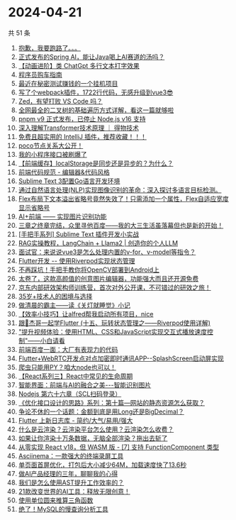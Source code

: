 # 2024-04-21

共 51 条

<!-- BEGIN JUEJIN -->
<!-- 最后更新时间 2024-04-21 02:01:27 +0800 -->
1. [抱歉，我要跑路了。。。](https://juejin.cn/post/7359083483241316393)
1. [正式发布的Spring AI，能让Java喝上AI赛道的汤吗？](https://juejin.cn/post/7358753499138179107)
1. [【动画进阶】类 ChatGpt 多行文本打字效果](https://juejin.cn/post/7358699186630737955)
1. [程序员购车指南](https://juejin.cn/post/7359077619747340342)
1. [最近在秘密测试赚钱的一个挂机项目](https://juejin.cn/post/7359077619747209270)
1. [写了个webpack插件，1722行代码，无感升级到vue3😎](https://juejin.cn/post/7359083109912412186)
1. [Zed，有望打败 VS Code 吗？](https://juejin.cn/post/7359469421742473225)
1. [全网最全的二叉树的基础遍历方式详解，看这一篇就够啦](https://juejin.cn/post/7359083767557505058)
1. [pnpm v9 正式发布，已停止 Node.js v16 支持](https://juejin.cn/post/7359120028926427155)
1. [深入理解Transformer技术原理 ｜ 得物技术](https://juejin.cn/post/7358743626166222874)
1. [免费且超实用的 IntelliJ 插件，推荐收藏！！！](https://juejin.cn/post/7359083412388315146)
1. [poco节点关系大公开！](https://juejin.cn/post/7358734620617424922)
1. [我的小程序接口被刷爆了](https://juejin.cn/post/7358734620617130010)
1. [【前端缓存】localStorage是同步还是异步的？为什么？](https://juejin.cn/post/7359405716090011659)
1. [前端代码规范 - 编辑器&代码风格](https://juejin.cn/post/7359084604663644212)
1. [Sublime Text 3配置Go语言开发环境](https://juejin.cn/post/7359083109911396378)
1. [通过自然语言处理(NLP)实现图像识别的革命：深入探讨多语言目标检测。](https://juejin.cn/post/7359083412403486746)
1. [Flex布局下文本溢出省略号竟然失效了！只需添加一个属性，Flex自适应宽度显示省略号](https://juejin.cn/post/7359084604617768975)
1. [AI+前端 —— 实现图片识别功能](https://juejin.cn/post/7358734620617687066)
1. [三章之终章完结，众里寻他百度——我的大三生活虽落幕但也是新的开始！](https://juejin.cn/post/7359467530187046951)
1. [[手把手系列] Sublime Text 插件开发小实战](https://juejin.cn/post/7359102751907905574)
1. [RAG实操教程，LangChain + Llama2 | 创造你的个人LLM](https://juejin.cn/post/7358743626165436442)
1. [面试官：来说说vue3是怎么处理内置的v-for、v-model等指令？](https://juejin.cn/post/7358709354425090083)
1. [Flutter开发 -- 使用Riverpod实现状态管理](https://juejin.cn/post/7359077652445954098)
1. [不再踩坑！手把手教你将OpenCV部署到Android上](https://juejin.cn/post/7358790144985890857)
1. [太卷了，这款高颜值的创意图片编辑器，功能强大而且还开源免费](https://juejin.cn/post/7359391403163009043)
1. [京东内部研效架构师训练营，首次对外公开课，不可错过的研效之旅！](https://juejin.cn/post/7358752255350931508)
1. [35岁+技术人的困境与选择](https://juejin.cn/post/7359076801253605416)
1. [做清晨的霸主——读《关灯就睡觉》小记](https://juejin.cn/post/7359077619725680681)
1. [【效率小技巧】让alfred帮我启动所有项目，nice](https://juejin.cn/post/7358709354424860707)
1. [跟🤡杰哥一起学Flutter (十五、玩转状态管理之——Riverpod使用详解)](https://juejin.cn/post/7359402114018689076)
1. ["提升视频体验：使用HTML、CSS和JavaScript实现交互式播放速度控制"——小白请看](https://juejin.cn/post/7359147730961612810)
1. [前端百度一面：大厂有表现力的代码](https://juejin.cn/post/7358702198589898790)
1. [Flutter+WebRTC开发点对点加密即时通讯APP--SplashScreen启动屏实现](https://juejin.cn/post/7359083483238006823)
1. [爬虫只能用PY？咱大node也可以！](https://juejin.cn/post/7359084604617588751)
1. [【React系列三】React中常见的生命周期](https://juejin.cn/post/7359103640105910310)
1. [智能界面：前端与AI的融合之美---智能识别图片](https://juejin.cn/post/7359084920595480614)
1. [Nodejs 第六十六章（SCL扫码登录）](https://juejin.cn/post/7359084330121396236)
1. [《优化接口设计的思路》系列：第十篇—网站的静态资源怎么获取？](https://juejin.cn/post/7359083483237908519)
1. [争论不休的一个话题：金额到底是用Long还是BigDecimal？](https://juejin.cn/post/7358670107902984229)
1. [Flutter 上新日志库 - 简约/大气/易用/强大](https://juejin.cn/post/7359086041796067362)
1. [什么是云渲染？云渲染平台怎么使用？云渲染怎么收费？](https://juejin.cn/post/7359077652445708338)
1. [如果让你渲染十万条数据，无脑全部渲染？拖出去斩了](https://juejin.cn/post/7358745788472590388)
1. [从零实现 React v18，但 WASM 版 - [7] 支持 FunctionComponent 类型](https://juejin.cn/post/7359408423744733222)
1. [Asciinema：一款强大的终端录屏工具](https://juejin.cn/post/7359083483240628265)
1. [单页面首屏优化，打包后大小减少64M，加载速度快了13.6秒](https://juejin.cn/post/7359077652445806642)
1. [做AI产品经理的三年，聊聊我的心得](https://juejin.cn/post/7359083412387119114)
1. [我们是怎么使用AST提升工作效率的？](https://juejin.cn/post/7358691823545745443)
1. [21款改变世界的AI工具：释放无限创意！](https://juejin.cn/post/7359113303841554486)
1. [使用单位圆来推算三角函数](https://juejin.cn/post/7359086027581472804)
1. [绝了！MySQL的慢查询分析工具 ](https://juejin.cn/post/7359402386605260810)
<!-- END JUEJIN -->